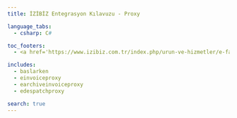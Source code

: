 ```yaml
---
title: İZİBİZ Entegrasyon Kılavuzu - Proxy

language_tabs:
  - csharp: C#

toc_footers:
  - <a href='https://www.izibiz.com.tr/index.php/urun-ve-hizmetler/e-fatura-destek/efatura-portal-test-hesabi' target='_blank'>Test Hesabı Talep Formu</a>

includes:
  - baslarken
  - einvoiceproxy
  - earchiveinvoiceproxy
  - edespatchproxy

search: true
---
```

